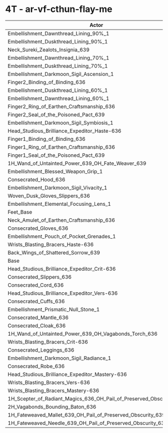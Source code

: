 # 4T - ar-vf-cthun-flay-me
| Actor | DPS | Increase |
|---|:---:|:---:|
|Embellishment_Dawnthread_Lining_90%_1|2714408|0.73%|
|Embellishment_Duskthread_Lining_90%_1|2713224|0.69%|
|Neck_Sureki_Zealots_Insignia_639|2711818|0.64%|
|Embellishment_Dawnthread_Lining_70%_1|2710418|0.59%|
|Embellishment_Duskthread_Lining_70%_1|2710310|0.58%|
|Embellishment_Darkmoon_Sigil_Ascension_1|2710005|0.57%|
|Finger2_Binding_of_Binding_636|2708648|0.52%|
|Embellishment_Duskthread_Lining_60%_1|2707446|0.48%|
|Embellishment_Dawnthread_Lining_60%_1|2706916|0.46%|
|Finger2_Ring_of_Earthen_Craftsmanship_636|2706545|0.44%|
|Finger2_Seal_of_the_Poisoned_Pact_639|2706380|0.44%|
|Embellishment_Darkmoon_Sigil_Symbiosis_1|2703878|0.34%|
|Head_Studious_Brilliance_Expeditor_Haste-636|2701826|0.27%|
|Finger1_Binding_of_Binding_636|2701240|0.24%|
|Finger1_Ring_of_Earthen_Craftsmanship_636|2700596|0.22%|
|Finger1_Seal_of_the_Poisoned_Pact_639|2699593|0.18%|
|1H_Wand_of_Untainted_Power_639_OH_Fate_Weaver_639|2699537|0.18%|
|Embellishment_Blessed_Weapon_Grip_1|2698768|0.15%|
|Consecrated_Hood_636|2698694|0.15%|
|Embellishment_Darkmoon_Sigil_Vivacity_1|2698385|0.14%|
|Woven_Dusk_Gloves_Slippers_636|2697122|0.09%|
|Embellishment_Elemental_Focusing_Lens_1|2697070|0.09%|
|Feet_Base|2696430|0.07%|
|Neck_Amulet_of_Earthen_Craftsmanship_636|2696085|0.05%|
|Consecrated_Gloves_636|2695525|0.03%|
|Embellishment_Pouch_of_Pocket_Grenades_1|2694966|0.01%|
|Wrists_Blasting_Bracers_Haste-636|2694900|0.01%|
|Back_Wings_of_Shattered_Sorrow_639|2694794|0.01%|
|Base|2694645|0.00%|
|Head_Studious_Brilliance_Expeditor_Crit-636|2694621|0.00%|
|Consecrated_Slippers_636|2694282|-0.01%|
|Consecrated_Cord_636|2693497|-0.04%|
|Head_Studious_Brilliance_Expeditor_Vers-636|2693464|-0.04%|
|Consecrated_Cuffs_636|2692844|-0.07%|
|Embellishment_Prismatic_Null_Stone_1|2692746|-0.07%|
|Consecrated_Mantle_636|2692245|-0.09%|
|Consecrated_Cloak_636|2692103|-0.09%|
|1H_Wand_of_Untainted_Power_639_OH_Vagabonds_Torch_636|2691548|-0.11%|
|Wrists_Blasting_Bracers_Crit-636|2691449|-0.12%|
|Consecrated_Leggings_636|2691375|-0.12%|
|Embellishment_Darkmoon_Sigil_Radiance_1|2691067|-0.13%|
|Consecrated_Robe_636|2690102|-0.17%|
|Head_Studious_Brilliance_Expeditor_Mastery-636|2690097|-0.17%|
|Wrists_Blasting_Bracers_Vers-636|2689717|-0.18%|
|Wrists_Blasting_Bracers_Mastery-636|2687989|-0.25%|
|1H_Scepter_of_Radiant_Magics_636_OH_Pail_of_Preserved_Obscurity_639|2686290|-0.31%|
|2H_Vagabonds_Bounding_Baton_636|2680518|-0.52%|
|1H_Fateweaved_Mallet_639_OH_Pail_of_Preserved_Obscurity_639|2679438|-0.56%|
|1H_Fateweaved_Needle_639_OH_Pail_of_Preserved_Obscurity_639|2678882|-0.58%|
